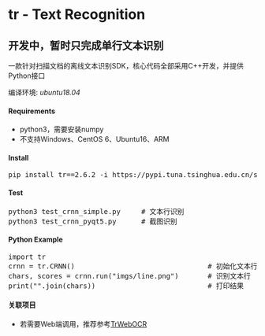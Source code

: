 # tr - Text Recognition 

## 开发中，暂时只完成单行文本识别

一款针对扫描文档的离线文本识别SDK，核心代码全部采用C++开发，并提供Python接口

编译环境: *ubuntu18.04*

#### Requirements
+ python3，需要安装numpy
+ 不支持Windows、CentOS 6、Ubuntu16、ARM

#### Install
<pre>pip install tr==2.6.2 -i https://pypi.tuna.tsinghua.edu.cn/simple
</pre>

#### Test
<pre>
python3 test_crnn_simple.py     # 文本行识别  
python3 test_crnn_pyqt5.py      # 截图识别  
</pre>

#### Python Example
<pre>import tr
crnn = tr.CRNN()                                # 初始化文本行识别网络
chars, scores = crnn.run("imgs/line.png")       # 识别文本行
print("".join(chars))                           # 打印结果
</pre>


#### 关联项目
+ 若需要Web端调用，推荐参考<a href="https://github.com/alisen39/TrWebOCR">TrWebOCR</a>

